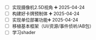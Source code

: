 - [ ] 实现摄像机2.5D视角 ➕ 2025-04-24
- [ ] 构建好卡牌预制体 ➕ 2025-04-24
- [ ] 实现单位部署功能➕ 2025-04-24
- [ ] 移植基本框架（UI/资源/事件侦听/AB包）
- [ ] 学习shader
